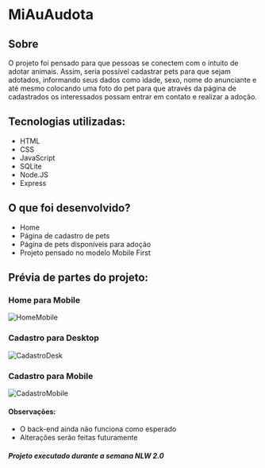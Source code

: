# MiAuAudota

## Sobre 
O projeto foi pensado para que pessoas se conectem com o intuito de adotar animais. Assim, seria possível cadastrar pets para que sejam adotados, informando seus dados como idade, sexo, nome do anunciante e até mesmo colocando uma foto do pet para que através da página de cadastrados os interessados possam entrar em contato e realizar a adoção.

## Tecnologias utilizadas:

* HTML   
* CSS   
* JavaScript
* SQLite   
* Node.JS   
* Express

## O que foi desenvolvido?

* Home
* Página de cadastro de pets
* Página de pets disponíveis para adoção
* Projeto pensado no modelo Mobile First

## Prévia de partes do projeto:

### Home para Mobile

![HomeMobile](https://i.imgur.com/STwwzXb.png "Home Mobile")

### Cadastro para Desktop

![CadastroDesk](https://i.imgur.com/OXYXoha.png "Cadastro Desktop")

### Cadastro para Mobile

![CadastroMobile](https://i.imgur.com/DW60Iif.png "Cadastro Mobile")

#### Observações: 

* O back-end ainda não funciona como esperado
* Alterações serão feitas futuramente

##### Projeto executado durante a semana NLW 2.0
